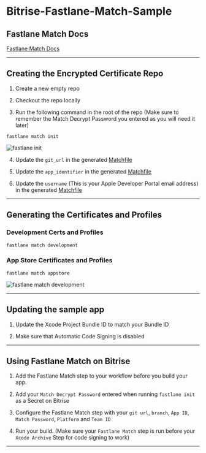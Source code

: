 # Bitrise-Fastlane-Match-Sample

## Fastlane Match Docs

[Fastlane Match Docs](https://docs.fastlane.tools/actions/match/)

----

## Creating the Encrypted Certificate Repo

1. Create a new empty repo

2. Checkout the repo locally

3. Run the following command in the root of the repo (Make sure to remember the Match Decrypt Password you entered as you will need it later)

```fastlane match init```

![fastlane init](https://docs.fastlane.tools/img/actions/match_init.gif)

4. Update the `git_url` in the generated [Matchfile](https://github.com/LexZavala/Bitrise-Fastlane-Match-Sample/blob/main/Matchfile#L2)

5. Update the `app_identifier` in the generated [Matchfile](https://github.com/LexZavala/Bitrise-Fastlane-Match-Sample/blob/main/Matchfile#L9)

6. Update the `username` (This is your Apple Developer Portal email address) in the generated [Matchfile](https://github.com/LexZavala/Bitrise-Fastlane-Match-Sample/blob/main/Matchfile#L10)

----

## Generating the Certificates and Profiles

### Development Certs and Profiles
```fastlane match development```

### App Store Certificates and Profiles

```fastlane match appstore```

![fastlane match development](https://docs.fastlane.tools/img/actions/match_appstore_small.gif)

----

## Updating the sample app

1. Update the Xcode Project Bundle ID to match your Bundle ID

2. Make sure that Automatic Code Signing is disabled

----

## Using Fastlane Match on Bitrise

1. Add the Fastlane Match step to your workflow before you build your app.

2. Add your `Match Decrypt Password` entered when running `fastlane init` as a Secret on Bitrise

3. Configure the Fastlane Match step with your `git url`, `branch`, `App ID`, `Match Password`, `Platform` and `Team ID`

4. Run your build. (Make sure your `Fastlane Match` step is run before your `Xcode Archive` Step for code signing to work)

----
